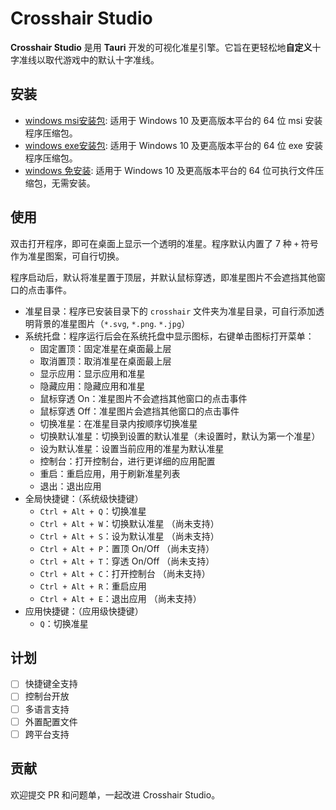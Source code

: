 # Crosshair Studio

**Crosshair Studio** 是用 **Tauri** 开发的可视化准星引擎。它旨在更轻松地**自定义**十字准线以取代游戏中的默认十字准线。

## 安装

- [windows msi安装包]: 适用于 Windows 10 及更高版本平台的 64 位 msi 安装程序压缩包。
- [windows exe安装包]: 适用于 Windows 10 及更高版本平台的 64 位 exe 安装程序压缩包。
- [windows 免安装]: 适用于 Windows 10 及更高版本平台的 64 位可执行文件压缩包，无需安装。
                    
[windows msi安装包]: https://github.com/user-attachments/files/16739433/Crosshair.Studio_0.0.1_x64_windows_10_msi.zip
[windows exe安装包]: https://github.com/user-attachments/files/16739434/Crosshair.Studio_0.0.1_x64_windows_10_setup.zip
[windows 免安装]: https://github.com/user-attachments/files/16739437/Crosshair.Studio_0.0.1_x64_windows_10_portable.zip

## 使用

双击打开程序，即可在桌面上显示一个透明的准星。程序默认内置了 7 种 `+` 符号作为准星图案，可自行切换。

程序启动后，默认将准星置于顶层，并默认鼠标穿透，即准星图片不会遮挡其他窗口的点击事件。

- 准星目录：程序已安装目录下的 `crosshair` 文件夹为准星目录，可自行添加透明背景的准星图片（`*.svg`, `*.png`. `*.jpg`）
- 系统托盘：程序运行后会在系统托盘中显示图标，右键单击图标打开菜单：
  - 固定置顶：固定准星在桌面最上层
  - 取消置顶：取消准星在桌面最上层
  - 显示应用：显示应用和准星
  - 隐藏应用：隐藏应用和准星
  - 鼠标穿透 On：准星图片不会遮挡其他窗口的点击事件
  - 鼠标穿透 Off：准星图片会遮挡其他窗口的点击事件
  - 切换准星：在准星目录内按顺序切换准星
  - 切换默认准星：切换到设置的默认准星（未设置时，默认为第一个准星）
  - 设为默认准星：设置当前应用的准星为默认准星
  - 控制台：打开控制台，进行更详细的应用配置
  - 重启：重启应用，用于刷新准星列表
  - 退出：退出应用
- 全局快捷键：（系统级快捷键）
  - `Ctrl + Alt + Q`：切换准星
  - `Ctrl + Alt + W`：切换默认准星 （尚未支持）
  - `Ctrl + Alt + S`：设为默认准星 （尚未支持）
  - `Ctrl + Alt + P`：置顶 On/Off （尚未支持）
  - `Ctrl + Alt + T`：穿透 On/Off （尚未支持）
  - `Ctrl + Alt + C`：打开控制台 （尚未支持）
  - `Ctrl + Alt + R`：重启应用
  - `Ctrl + Alt + E`：退出应用 （尚未支持）
- 应用快捷键：（应用级快捷键）
  - `Q`：切换准星

## 计划

- [ ] 快捷键全支持
- [ ] 控制台开放
- [ ] 多语言支持
- [ ] 外置配置文件
- [ ] 跨平台支持

## 贡献

欢迎提交 PR 和问题单，一起改进 Crosshair Studio。
